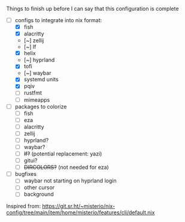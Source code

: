 Things to finish up before I can say that this configuration is complete

- [ ] configs to integrate into nix format:
  - [x] fish
  - [x] alacritty
  - [~] zellij
  - [~] lf
  - [x] helix
  - [~] hyprland
  - [x] tofi
  - [~] waybar
  - [x] systemd units
  - [x] pqiv
  - [ ] rustfmt
  - [ ] mimeapps
- [ ] packages to colorize
  - [ ] fish
  - [ ] eza
  - [ ] alacritty
  - [ ] zellij
  - [ ] hyprland?
  - [ ] waybar?
  - [ ] ~~lf?~~ (potential replacement: yazi)
  - [ ] gitui?
  - [ ] ~~DIRCOLORS?~~ (not needed for eza)
- [ ] bugfixes
  - [ ] waybar not starting on hyprland login
  - [ ] other cursor
  - [ ] background

Inspired from: https://git.sr.ht/~misterio/nix-config/tree/main/item/home/misterio/features/cli/default.nix
